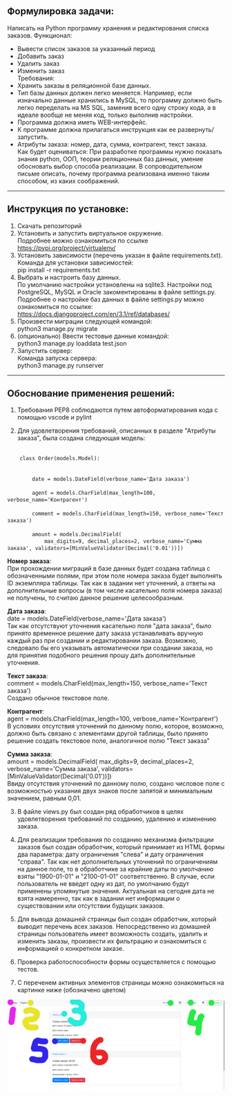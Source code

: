 ## Формулировка задачи:
Написать на Python программу хранения и редактирования списка заказов.
Функционал:
- Вывести список заказов за указанный период
- Добавить заказ
- Удалить заказ
- Изменить заказ   
Требования:
- Хранить заказы в реляционной базе данных.
- Тип базы данных должен легко меняется. Например, если изначально данные
хранились в MySQL, то программу должно быть легко переделать на MS SQL,
заменив всего одну строку кода, а в идеале вообще не меняя код, только выполнив
настройки.
- Программа должна иметь WEB-интерфейс.
- К программе должна прилагаться инструкция как ее развернуть/запустить.
- Атрибуты заказа: номер, дата, сумма, контрагент, текст заказа.   
Как будет оцениваться:
При разработке программы нужно показать знания python, ООП, теории
реляционных баз данных, умение обосновать выбор способа реализации. В
сопроводительном письме описать, почему программа реализована именно таким
способом, из каких соображений.
-----------------------------------

## Инструкция по установке:
1. Скачать репозиторий
2. Установить и запустить виртуальное окружение.  
    Подробнее можно ознакомиться по ссылке https://pypi.org/project/virtualenv/
3. Установить зависимости (перечень указан в файле requirements.txt).  
    Команда для установки зависимостей:  
    pip install -r requirements.txt
4. Выбрать и настроить базу данных.  
    По умолчанию настройки установлены на sqlite3. Настройки под PostgreSQL, MySQL и Oracle закоментированы в файле settings.py. Подробнее о настройке баз данных в файле settings.py можно ознакомиться по ссылке: https://docs.djangoproject.com/en/3.1/ref/databases/
5. Произвести миграции следующей командой:  
     python3 manage.py migrate
6. (опционально) Ввести тестовые данные командой:  
    python3 manage.py loaddata test.json
7. Запустить сервер:  
    Команда запуска сервера:  
    python3 manage.py runserver
-----------------------------------

## Обоснование применения решений:

1. Требования PEP8 соблюдаются путем автоформатирования кода с помощью vscode и pylint


2. Для удовлетворения требований, описанных в разделе "Атрибуты заказа", была создана следующая модель:
```

    class Order(models.Model):


        date = models.DateField(verbose_name='Дата заказа')

        agent = models.CharField(max_length=100, verbose_name='Контрагент')

        comment = models.CharField(max_length=150, verbose_name='Текст заказа')

        amount = models.DecimalField(
            max_digits=9, decimal_places=2, verbose_name='Сумма заказа', validators=[MinValueValidator(Decimal('0.01'))])
```
**Номер заказа**:  
При прохождении миграций в базе данных будет создана таблица с обозначенными полями, при этом поле номера заказа будет выполнять ID экземпляра таблицы. Так как в задании нет уточнений, а ответы на дополнительные вопросы (в том числе касательно поля номера заказа) не получены, то считаю данное решение целесообразным.

**Дата заказа**:   
date = models.DateField(verbose_name='Дата заказа')   
Так как отсутствуют уточнения касательно поля "дата заказа", было принято временное решение дату заказа устанавливать вручную каждый раз при создании и редактировании заказа. Возможно, следовало бы его указывать автоматически при создании заказа, но для принятия подобного решения прошу дать дополнительные уточнения.

**Текст заказа**:  
comment = models.CharField(max_length=150, verbose_name='Текст заказа')  
Создано обычное текстовое поле.

**Контрагент**:  
agent = models.CharField(max_length=100, verbose_name='Контрагент')  
В условиях отсутствия уточнений по данному полю, которое, возможно, должно быть связано с элементами другой таблицы, было принято решение создать текстовое поле, аналогичное полю "Текст заказа"

**Сумма заказа**:  
amount = models.DecimalField(
            max_digits=9, decimal_places=2, verbose_name='Сумма заказа', validators=[MinValueValidator(Decimal('0.01'))])  
Ввиду отсутствия уточнений по данному полю, создано числовое поле с возможностью указания двух знаков после запятой и минимальным значением, равным 0,01.


3. В файле views.py был создан ряд обработчиков в целях удовлетворения требований по созданию, удалению и изменению заказа.

4. Для реализации требования по созданию механизма фильтрации заказов был создан обработчик, который принимает из HTML формы два параметра: дату ограничения "слева" и дату ограничения "справа". Так как нет дополнительных уточнений по ограничениям на данное поле, то в обработчике за крайние даты по умолчанию взяты "1900-01-01" и "2100-01-01" соответственно. В случае, если пользователь не введет одну из дат, по умолчанию будут применены упомянутые значения. Актуальная на сегодня дата не взята намеренно, так как в задании нет информации о существовании или отсутствии будущих заказов.

5. Для вывода домашней страницы был создан обработчик, который выводит перечень всех заказов. Непосредственно из домашней страницы пользователь имеет возможность создать, удалить и изменить заказы, произвести их фильтрацию и ознакомиться с информацией о конкретном заказе.

6. Проверка работоспособности формы осуществляется с помощью тестов.

7. С переченем активных элементов страницы можно ознакомиться на картинке ниже (обозначено цветом)


![Image of Yaktocat](https://github.com/SportsterSquadRus/ecom/blob/master/1.png)
